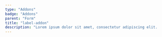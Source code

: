 ```yaml
---
type: "Addons"
badge: "Addons"
parent: "Form"
title: "label-addon"
description: "Lorem ipsum dolor sit amet, consectetur adipiscing elit. Nunc tempus laoreet leo sit amet iaculis."
---
```


<demo>
  <demovanilla src="vanilla/addons/form/label-addon">
  </demovanilla>
</demo>
